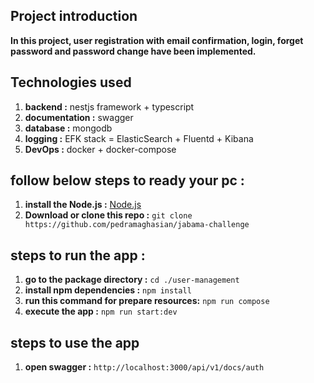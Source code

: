 ## Project introduction

 **In this project, user registration with email confirmation, login, forget password and password change have been implemented.**

## Technologies used
 1. **backend :**  nestjs framework + typescript
 2. **documentation :**  swagger
 3. **database :**  mongodb
 4. **logging :**   EFK stack = ElasticSearch + Fluentd + Kibana
 5. **DevOps :**  docker + docker-compose


## follow below steps to ready your pc : 
1. **install the Node.js :** [Node.js](https://nodejs.org/en/)
2. **Download or clone this repo :**  `git clone https://github.com/pedramaghasian/jabama-challenge`


## steps to run the app :
1. **go to the package directory :** `cd ./user-management`
2. **install npm dependencies :** `npm install`
3. **run this command for prepare resources:** `npm run compose`
4. **execute the app :**  `npm run start:dev`

## steps to use the app
1. **open swagger :** `http://localhost:3000/api/v1/docs/auth`




